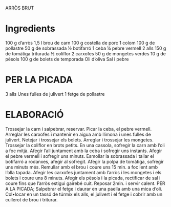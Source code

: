 ARRÒS BRUT


# Ingredients

100 g d’arròs
1,5 l brou de carn
100 g costella de porc
1 colom
100 g de pollastre
50 g de sobrassada
½ botifarró
1 ceba
¼ pebre vermell
2 alls
150 g de tomàtiga triturada
½ coliflor
2 carxofes
50 g de mongetes verdes
10 g de pèsols
100 g de bolets de temporada
Oli d’oliva
Sal i pebre

# PER LA PICADA
3 alls
Unes fulles de julivert
1 fetge de pollastre

# ELABORACIÓ
Trossejar la carn i salpebrar, reservar. Picar la ceba, el pebre vermell. Arreglar les carxofes i mantenir en aigua amb llimona i unes fulles de julivert. Netejar i trossejar els bolets. Arreglar i trossejar les mongetes. Trossejar la coliflor en brots petits. En una cassola, sofregir la carn amb l’oli a foc mitjà. Afegir l’all juntament amb la ceba i sofregir uns instants. Afegir el pebre vermell i sofregir uns minuts.
Esmollar la sobrassada i tallar el botifarró a rodanxes, afegir al sofregit. Afegir la polpa de tomàtiga, sofregir uns minuts més. Remullar amb el brou i coure uns 15 min. a foc lent amb l’olla tapada.
Afegir les carxofes juntament amb l’arròs i les mongetes i els bolets i coure uns 8 minuts.
Afegir els pèsols i la picada, rectificar de sal i coure fins que l’arròs estigui gairebé cuit. Reposar 2min. i servir calent.
PER A LA PICADA; Salpebrar el fetge i daurar en una paella amb una mica d’oli. Col•locar en un tassó de túrmix els alls, el julivert i el fetge i cobrir amb un cullerot de brou i triturar.

